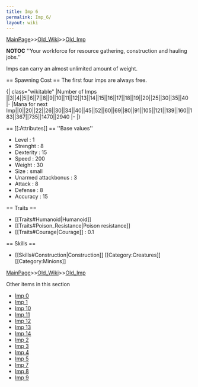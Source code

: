 ```yaml
---
title: Imp 6
permalink: Imp_6/
layout: wiki
---
```


[MainPage](/keeperrl_wiki/ "wikilink")>>[Old_Wiki](/keeperrl_wiki/Old_Wiki "wikilink")>>[Old_Imp](/keeperrl_wiki/Old_Imp "wikilink")

__NOTOC__
''Your workforce for resource gathering, construction and hauling jobs.''

Imps can carry an almost unlimited amount of weight.

== Spawning Cost ==
The first four imps are always free.

{| class=&quot;wikitable&quot;
|Number of Imps ||3||4||5||6||7||8||9||10||11||12||13||14||15||16||17||18||19||20||25||30||35||40
|-
|Mana for next Imp||0||20||22||26||30||34||40||45||52||60||69||80||91||105||121||139||160||183||367||735||1470||2940
|-
|}

== [[:Attributes]] ==
''Base values''
* Level : 1
* Strenght : 8
* Dexterity : 15
* Speed : 200
* Weight : 30
* Size : small
* Unarmed attackbonus : 3
* Attack : 8
* Defense : 8
* Accuracy : 15

== Traits ==
* [[Traits#Humanoid|Humanoid]]
* [[Traits#Poison_Resistance|Poison resistance]]
* [[Traits#Courage|Courage]] : 0.1

== Skills ==
* [[Skills#Construction|Construction]]
[[Category:Creatures]]
[[Category:Minions]]

[MainPage](/keeperrl_wiki/ "wikilink")>>[Old_Wiki](/keeperrl_wiki/Old_Wiki "wikilink")>>[Old_Imp](/keeperrl_wiki/Old_Imp "wikilink")

Other items in this section
-    [Imp 0](/keeperrl_wiki/Imp_0 "wikilink")
-    [Imp 1](/keeperrl_wiki/Imp_1 "wikilink")
-    [Imp 10](/keeperrl_wiki/Imp_10 "wikilink")
-    [Imp 11](/keeperrl_wiki/Imp_11 "wikilink")
-    [Imp 12](/keeperrl_wiki/Imp_12 "wikilink")
-    [Imp 13](/keeperrl_wiki/Imp_13 "wikilink")
-    [Imp 14](/keeperrl_wiki/Imp_14 "wikilink")
-    [Imp 2](/keeperrl_wiki/Imp_2 "wikilink")
-    [Imp 3](/keeperrl_wiki/Imp_3 "wikilink")
-    [Imp 4](/keeperrl_wiki/Imp_4 "wikilink")
-    [Imp 5](/keeperrl_wiki/Imp_5 "wikilink")
-    [Imp 7](/keeperrl_wiki/Imp_7 "wikilink")
-    [Imp 8](/keeperrl_wiki/Imp_8 "wikilink")
-    [Imp 9](/keeperrl_wiki/Imp_9 "wikilink")

